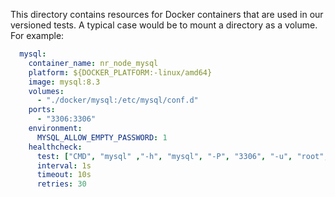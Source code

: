 This directory contains resources for Docker containers that are used in
our versioned tests. A typical case would be to mount a directory as a volume.
For example:

```yaml
  mysql:
    container_name: nr_node_mysql
    platform: ${DOCKER_PLATFORM:-linux/amd64}
    image: mysql:8.3
    volumes:
      - "./docker/mysql:/etc/mysql/conf.d"
    ports:
      - "3306:3306"
    environment:
      MYSQL_ALLOW_EMPTY_PASSWORD: 1
    healthcheck:
      test: ["CMD", "mysql" ,"-h", "mysql", "-P", "3306", "-u", "root", "-e", "SELECT 1"]
      interval: 1s
      timeout: 10s
      retries: 30
```
